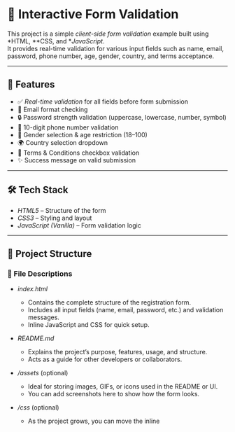 # 📝 Interactive Form Validation

This project is a simple *client-side form validation* example built using *HTML, **CSS, and **JavaScript*.  
It provides real-time validation for various input fields such as name, email, password, phone number, age, gender, country, and terms acceptance.

---

## 🚀 Features

- ✅ *Real-time validation* for all fields before form submission  
- 📧 Email format checking  
- 🔒 Password strength validation (uppercase, lowercase, number, symbol)  
- 📱 10-digit phone number validation  
- 🧍 Gender selection & age restriction (18–100)  
- 🌍 Country selection dropdown  
- 📜 Terms & Conditions checkbox validation  
- ✨ Success message on valid submission

---

## 🛠️ Tech Stack

- *HTML5* – Structure of the form  
- *CSS3* – Styling and layout  
- *JavaScript (Vanilla)* – Form validation logic

---

## 📂 Project Structure

### 📝 File Descriptions

- *index.html*  
  - Contains the complete structure of the registration form.  
  - Includes all input fields (name, email, password, etc.) and validation messages.  
  - Inline JavaScript and CSS for quick setup.

- *README.md*  
  - Explains the project’s purpose, features, usage, and structure.  
  - Acts as a guide for other developers or collaborators.

- */assets* (optional)  
  - Ideal for storing images, GIFs, or icons used in the README or UI.  
  - You can add screenshots here to show how the form looks.

- */css* (optional)  
  - As the project grows, you can move the inline <style> into style.css for better maintainability.

- */js* (optional)  
  - Similarly, the inline <script> can be moved to script.js to separate concerns and keep index.html clean.

---

👉 *Tip:* Keeping your files organized makes it easier to maintain the project, collaborate with others, and scale in the future.
